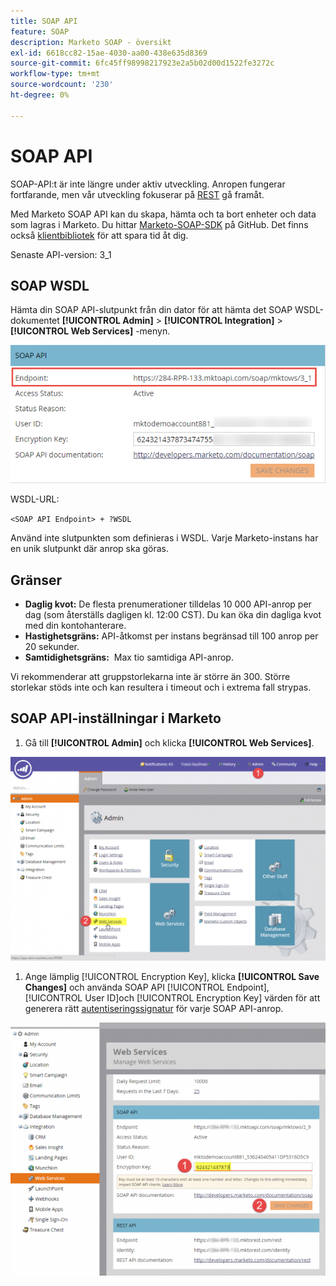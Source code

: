 ```yaml
---
title: SOAP API
feature: SOAP
description: Marketo SOAP - översikt
exl-id: 6618cc82-15ae-4030-aa00-438e635d8369
source-git-commit: 6fc45ff98998217923e2a5b02d00d1522fe3272c
workflow-type: tm+mt
source-wordcount: '230'
ht-degree: 0%

---
```


# SOAP API

SOAP-API:t är inte längre under aktiv utveckling. Anropen fungerar fortfarande, men vår utveckling fokuserar på [REST](https://developer.adobe.com/marketo-apis/) gå framåt.

Med Marketo SOAP API kan du skapa, hämta och ta bort enheter och data som lagras i Marketo. Du hittar [Marketo-SOAP-SDK](https://github.com/Marketo/SOAP-API-Java-Client) på GitHub. Det finns också [klientbibliotek](https://github.com/Marketo/Community-Supported-Client-Libraries) för att spara tid åt dig.

Senaste API-version: 3_1

## SOAP WSDL

Hämta din SOAP API-slutpunkt från din dator för att hämta det SOAP WSDL-dokumentet **[!UICONTROL Admin]** > **[!UICONTROL Integration]** > **[!UICONTROL Web Services]** -menyn.

![SOAP](assets/endpoint-soap.png)

WSDL-URL:

`<SOAP API Endpoint> + ?WSDL`

Använd inte slutpunkten som definieras i WSDL. Varje Marketo-instans har en unik slutpunkt där anrop ska göras.

## Gränser

- **Daglig kvot:** De flesta prenumerationer tilldelas 10 000 API-anrop per dag (som återställs dagligen kl. 12:00 CST). Du kan öka din dagliga kvot med din kontohanterare.
- **Hastighetsgräns:** API-åtkomst per instans begränsad till 100 anrop per 20 sekunder.
- **Samtidighetsgräns:**  Max tio samtidiga API-anrop.

Vi rekommenderar att gruppstorlekarna inte är större än 300. Större storlekar stöds inte och kan resultera i timeout och i extrema fall strypas.

## SOAP API-inställningar i Marketo

1. Gå till **[!UICONTROL Admin]** och klicka **[!UICONTROL Web Services]**.

![admin-web-services2](assets/admin-web-services2.png)

1. Ange lämplig [!UICONTROL Encryption Key], klicka **[!UICONTROL Save Changes]** och använda SOAP API [!UICONTROL Endpoint], [!UICONTROL User ID]och [!UICONTROL Encryption Key] värden för att generera rätt [autentiseringssignatur](authentication-signature.md) för varje SOAP API-anrop.

![admin-web-services3](assets/admin-web-services3.png)
